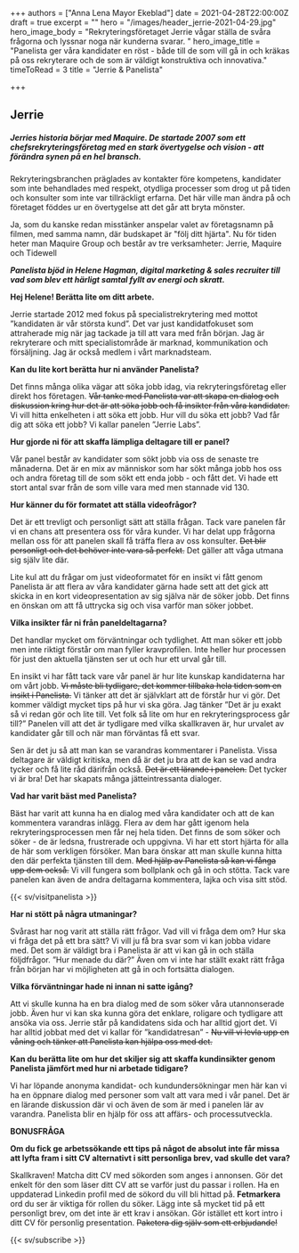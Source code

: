 +++
authors = ["Anna Lena Mayor Ekeblad"]
date = 2021-04-28T22:00:00Z
draft = true
excerpt = ""
hero = "/images/header_jerrie-2021-04-29.jpg"
hero_image_body = "Rekryteringsföretaget Jerrie vågar ställa de svåra frågorna och lyssnar noga när kunderna svarar. "
hero_image_title = "Panelista ger våra kandidater en röst - både till de som vill gå in och kräkas på oss rekryterare och de som är väldigt konstruktiva och innovativa."
timeToRead = 3
title = "Jerrie & Panelista"

+++
## **Jerrie**

##### **Jerries** historia börjar med **Maquire**. De startade 2007 som ett chefsrekryteringsföretag med en stark övertygelse och vision - att förändra synen på en hel bransch.

Rekryteringsbranchen präglades av kontakter före kompetens, kandidater som inte behandlades med respekt, otydliga processer som drog ut på tiden och konsulter som inte var tillräckligt erfarna. Det här ville man ändra på och företaget föddes ur en övertygelse att det går att bryta mönster.

Ja, som du kanske redan misstänker anspelar valet av företagsnamn på filmen, med samma namn, där budskapet är "följ ditt hjärta". Nu för tiden heter man Maquire Group och består av tre verksamheter: Jerrie, Maquire och Tidewell

**_Panelista bjöd in Helene Hagman, digital marketing & sales recruiter till vad som blev ett härligt samtal fyllt av energi och skratt._**

**Hej Helene! Berätta lite om ditt arbete.**

Jerrie startade 2012 med fokus på specialistrekrytering med mottot ”kandidaten är vår största kund”. Det var just kandidatfokuset som attraherade mig när jag tackade ja till att vara med från början. Jag är rekryterare och mitt specialistområde är marknad, kommunikation och försäljning. Jag är också medlem i vårt marknadsteam.

**Kan du lite kort berätta hur ni använder Panelista?**

Det finns många olika vägar att söka jobb idag, via rekryteringsföretag eller direkt hos företagen. ~~Vår tanke med Panelista var att skapa en dialog och diskussion kring hur det är att söka jobb och få insikter från våra kandidater.~~ Vi vill hitta enkelheten i att söka ett jobb. Hur vill du söka ett jobb? Vad får dig att söka ett jobb? Vi kallar panelen ”Jerrie Labs”.

**Hur gjorde ni för att skaffa lämpliga deltagare till er panel?**

Vår panel består av kandidater som sökt jobb via oss de senaste tre månaderna. Det är en mix av människor som har sökt många jobb hos oss och andra företag till de som sökt ett enda jobb - och fått det. Vi hade ett stort antal svar från de som ville vara med men stannade vid 130.

**Hur känner du för formatet att ställa videofrågor?**

Det är ett trevligt och personligt sätt att ställa frågan. Tack vare panelen får vi en chans att presentera oss för våra kunder. Vi har delat upp frågorna mellan oss för att panelen skall få träffa flera av oss konsulter. ~~Det blir personligt och det behöver inte vara så perfekt.~~ Det gäller att våga utmana sig själv lite där.

Lite kul att du frågar om just videoformatet för en insikt vi fått genom Panelista är att flera av våra kandidater gärna hade sett att det gick att skicka in en kort videopresentation av sig själva när de söker jobb. Det finns en önskan om att få uttrycka sig och visa varför man söker jobbet.

**Vilka insikter får ni från paneldeltagarna?**

Det handlar mycket om förväntningar och tydlighet. Att man söker ett jobb men inte riktigt förstår om man fyller kravprofilen. Inte heller hur processen för just den aktuella tjänsten ser ut och hur ett urval går till.

En insikt vi har fått tack vare vår panel är hur lite kunskap kandidaterna har om vårt jobb. ~~Vi måste bli tydligare, det kommer tillbaka hela tiden som en insikt i Panelista.~~ Vi tänker att det är självklart att de förstår hur vi gör. Det kommer väldigt mycket tips på hur vi ska göra. Jag tänker ”Det är ju exakt så vi redan gör och lite till. Vet folk så lite om hur en rekryteringsprocess går till?” Panelen vill att det är tydligare med vilka skallkraven är, hur urvalet av kandidater går till och när man förväntas få ett svar.

Sen är det ju så att man kan se varandras kommentarer i Panelista. Vissa deltagare är väldigt kritiska, men då är det ju bra att de kan se vad andra tycker och få lite råd därifrån också. ~~Det är ett lärande i panelen.~~ Det tycker vi är bra! Det har skapats många jätteintressanta dialoger.

**Vad har varit bäst med Panelista?**

Bäst har varit att kunna ha en dialog med våra kandidater och att de kan kommentera varandras inlägg. Flera av dem har gått igenom hela rekryteringsprocessen men får nej hela tiden. Det finns de som söker och söker - de är ledsna, frustrerade och uppgivna. Vi har ett stort hjärta för alla de här som verkligen försöker. Man bara önskar att man skulle kunna hitta den där perfekta tjänsten till dem. ~~Med hjälp av Panelista så kan vi fånga upp dem också.~~ Vi vill fungera som bollplank och gå in och stötta. Tack vare panelen kan även de andra deltagarna kommentera, lajka och visa sitt stöd.

{{< sv/visitpanelista >}}

**Har ni stött på några utmaningar?**

Svårast har nog varit att ställa rätt frågor. Vad vill vi fråga dem om? Hur ska vi fråga det på ett bra sätt? Vi vill ju få bra svar som vi kan jobba vidare med. Det som är väldigt bra i Panelista är att vi kan gå in och ställa följdfrågor. ”Hur menade du där?” Även om vi inte har ställt exakt rätt fråga från början har vi möjligheten att gå in och fortsätta dialogen.

**Vilka förväntningar hade ni innan ni satte igång?**

Att vi skulle kunna ha en bra dialog med de som söker våra utannonserade jobb. Även hur vi kan ska kunna göra det enklare, roligare och tydligare att ansöka via oss. Jerrie står på kandidatens sida och har alltid gjort det. Vi har alltid jobbat med det vi kallar för ”kandidatresan” - ~~Nu vill vi levla upp en våning och tänker att Panelista kan hjälpa oss med det.~~

**Kan du berätta lite om hur det skiljer sig att skaffa kundinsikter genom Panelista jämfört med hur ni arbetade tidigare?**

Vi har löpande anonyma kandidat- och kundundersökningar men här kan vi ha en öppnare dialog med personer som valt att vara med i vår panel. Det är en lärande diskussion där vi och även de som är med i panelen lär av varandra. Panelista blir en hjälp för oss att affärs- och processutveckla.

**BONUSFRÅGA**

**Om du fick ge arbetssökande ett tips på något de absolut inte får missa att lyfta fram i sitt CV alternativt i sitt personliga brev, vad skulle det vara?**

Skallkraven! Matcha ditt CV med sökorden som anges i annonsen. Gör det enkelt för den som läser ditt CV att se varför just du passar i rollen. Ha en uppdaterad Linkedin profil med de sökord du vill bli hittad på. **Fetmarkera** ord du ser är viktiga för rollen du söker. Lägg inte så mycket tid på ett personligt brev, om det inte är ett krav i ansökan. Gör istället ett kort intro i ditt CV för personlig presentation. ~~Paketera dig själv som ett erbjudande!~~

{{< sv/subscribe >}}